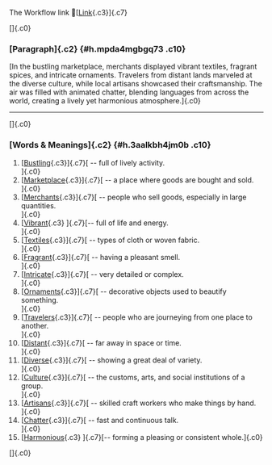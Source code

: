 The Workflow link
👏[[Link](https://www.google.com/url?q=http://www.google.com&sa=D&source=editors&ust=1760549020598671&usg=AOvVaw3c8G7t2Jn_GdAj3NNGPcAv){.c3}]{.c7}

[]{.c0}

### [Paragraph]{.c2} {#h.mpda4mgbgq73 .c10}

[In the bustling marketplace, merchants displayed vibrant textiles,
fragrant spices, and intricate ornaments. Travelers from distant lands
marveled at the diverse culture, while local artisans showcased their
craftsmanship. The air was filled with animated chatter, blending
languages from across the world, creating a lively yet harmonious
atmosphere.]{.c0}

------------------------------------------------------------------------

[]{.c0}

### [Words & Meanings]{.c2} {#h.3aalkbh4jm0b .c10}

1.  [[Bustling](https://www.google.com/url?q=http://www.google.com&sa=D&source=editors&ust=1760549020599543&usg=AOvVaw3caqAKXz86bUvN25J2bZDm){.c3}]{.c7}[ --
    full of lively activity.\
    ]{.c0}
2.  [[Marketplace](https://www.google.com/url?q=http://www.google.com&sa=D&source=editors&ust=1760549020599684&usg=AOvVaw3gAPlNJLUVfT5kWtwb_DgJ){.c3}]{.c7}[ --
    a place where goods are bought and sold.\
    ]{.c0}
3.  [[Merchants](https://www.google.com/url?q=http://www.google.com&sa=D&source=editors&ust=1760549020599804&usg=AOvVaw26evUzMQhHBT7AGkmfgwGK){.c3}]{.c7}[ --
    people who sell goods, especially in large quantities.\
    ]{.c0}
4.  [[Vibrant](https://www.google.com/url?q=http://www.google.com&sa=D&source=editors&ust=1760549020599936&usg=AOvVaw0zJF-E76u3SJ2iEhWvbwTt){.c3}
    ]{.c7}[-- full of life and energy.\
    ]{.c0}
5.  [[Textiles](https://www.google.com/url?q=http://www.google.com&sa=D&source=editors&ust=1760549020600036&usg=AOvVaw3S1GSHnlcbjOb3wVcLQWiB){.c3}]{.c7}[ --
    types of cloth or woven fabric.\
    ]{.c0}
6.  [[Fragrant](https://www.google.com/url?q=http://www.google.com&sa=D&source=editors&ust=1760549020600162&usg=AOvVaw0JPYs76lLhdB9JOVS3ei4H){.c3}]{.c7}[ --
    having a pleasant smell.\
    ]{.c0}
7.  [[Intricate](https://www.google.com/url?q=http://www.google.com&sa=D&source=editors&ust=1760549020600274&usg=AOvVaw2foQlhK8-F5rxHbNJEGV2l){.c3}]{.c7}[ --
    very detailed or complex.\
    ]{.c0}
8.  [[Ornaments](https://www.google.com/url?q=http://www.google.com&sa=D&source=editors&ust=1760549020600388&usg=AOvVaw1zPjgnFK4H-7UyG3OCKZTo){.c3}]{.c7}[ --
    decorative objects used to beautify something.\
    ]{.c0}
9.  [[Travelers](https://www.google.com/url?q=http://www.google.com&sa=D&source=editors&ust=1760549020600523&usg=AOvVaw0--iY6g8TIrWsxJL0OXRJP){.c3}]{.c7}[ --
    people who are journeying from one place to another.\
    ]{.c0}
10. [[Distant](https://www.google.com/url?q=http://www.google.com&sa=D&source=editors&ust=1760549020600651&usg=AOvVaw0Gf3W74zKWZAaTptqZ4KFB){.c3}]{.c7}[ --
    far away in space or time.\
    ]{.c0}
11. [[Diverse](https://www.google.com/url?q=http://www.google.com&sa=D&source=editors&ust=1760549020600758&usg=AOvVaw26g6KFqnOWMnz_mldPdRam){.c3}]{.c7}[ --
    showing a great deal of variety.\
    ]{.c0}
12. [[Culture](https://www.google.com/url?q=http://www.google.com&sa=D&source=editors&ust=1760549020600878&usg=AOvVaw0Uiph6cSUxgUsWIzlszeuj){.c3}]{.c7}[ --
    the customs, arts, and social institutions of a group.\
    ]{.c0}
13. [[Artisans](https://www.google.com/url?q=http://www.google.com&sa=D&source=editors&ust=1760549020601018&usg=AOvVaw34yDmwlEOopXoNfa9yxL7w){.c3}]{.c7}[ --
    skilled craft workers who make things by hand.\
    ]{.c0}
14. [[Chatter](https://www.google.com/url?q=http://www.google.com&sa=D&source=editors&ust=1760549020601153&usg=AOvVaw2sAxp6yJ_UOORJtUXPgN-6){.c3}]{.c7}[ --
    fast and continuous talk.\
    ]{.c0}
15. [[Harmonious](https://www.google.com/url?q=http://www.google.com&sa=D&source=editors&ust=1760549020601261&usg=AOvVaw3UF2TxDGB94no50jNIm9fO){.c3}
    ]{.c7}[-- forming a pleasing or consistent whole.]{.c0}

[]{.c0}
